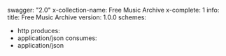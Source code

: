 swagger: "2.0"
x-collection-name: Free Music Archive
x-complete: 1
info:
  title: Free Music Archive
  version: 1.0.0
schemes:
- http
produces:
- application/json
consumes:
- application/json